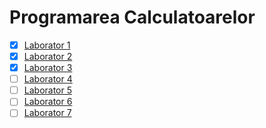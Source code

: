 # Programarea Calculatoarelor

* [x] [Laborator 1](https://github.com/mcmarius/prog-calc/tree/laborator-1/laborator-1)
* [x] [Laborator 2](https://github.com/mcmarius/prog-calc/tree/laborator-2/laborator-2)
* [x] [Laborator 3](https://github.com/mcmarius/prog-calc/tree/laborator-3/laborator-3)
* [ ] [Laborator 4](https://github.com/mcmarius/prog-calc/tree/laborator-4/laborator-4)
* [ ] [Laborator 5](https://github.com/mcmarius/prog-calc/tree/laborator-5/laborator-5)
* [ ] [Laborator 6](https://github.com/mcmarius/prog-calc/tree/laborator-6/laborator-6)
* [ ] [Laborator 7](https://github.com/mcmarius/prog-calc/tree/laborator-7/laborator-7)

